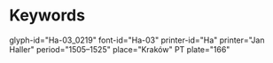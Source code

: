 # Keywords
glyph-id="Ha-03_0219"
font-id="Ha-03"
printer-id="Ha"
printer="Jan Haller"
period="1505–1525"
place="Kraków"
PT plate="166"
